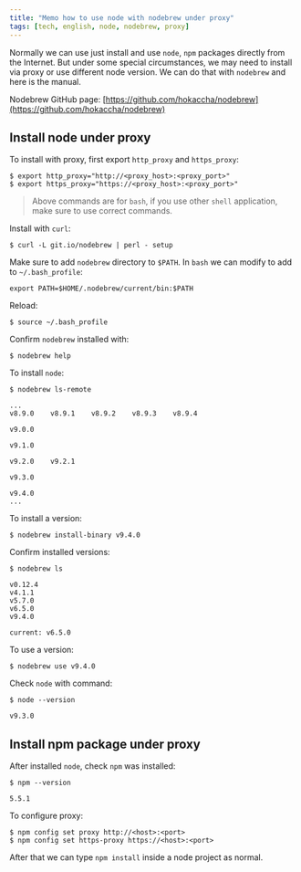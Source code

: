 ```yaml
---
title: "Memo how to use node with nodebrew under proxy"
tags: [tech, english, node, nodebrew, proxy]
---
```


Normally we can use just install and use `node`, `npm` packages directly from the Internet. But under some special circumstances, we may need to install via proxy or use different node version. We can do that with `nodebrew` and here is the manual.

Nodebrew GitHub page: [https://github.com/hokaccha/nodebrew](https://github.com/hokaccha/nodebrew)


## Install node under proxy

To install with proxy, first export `http_proxy` and `https_proxy`:

```
$ export http_proxy="http://<proxy_host>:<proxy_port>"
$ export https_proxy="https://<proxy_host>:<proxy_port>"
```

> Above commands are for `bash`, if you use other `shell` application, make sure to use correct commands.

Install with `curl`:

```
$ curl -L git.io/nodebrew | perl - setup
```

Make sure to add `nodebrew` directory to `$PATH`. In `bash` we can modify to add to `~/.bash_profile`:

```
export PATH=$HOME/.nodebrew/current/bin:$PATH
```

Reload:

```
$ source ~/.bash_profile
```

Confirm `nodebrew` installed with:

```
$ nodebrew help
```

To install `node`:

```
$ nodebrew ls-remote

...
v8.9.0    v8.9.1    v8.9.2    v8.9.3    v8.9.4

v9.0.0

v9.1.0

v9.2.0    v9.2.1

v9.3.0

v9.4.0
...
```

To install a version:

```
$ nodebrew install-binary v9.4.0
```

Confirm installed versions:

```
$ nodebrew ls

v0.12.4
v4.1.1
v5.7.0
v6.5.0
v9.4.0

current: v6.5.0
```

To use a version:

```
$ nodebrew use v9.4.0
```

Check `node` with command:

```
$ node --version

v9.3.0
```

## Install npm package under proxy

After installed `node`, check `npm` was installed:

```
$ npm --version

5.5.1
```

To configure proxy:

```
$ npm config set proxy http://<host>:<port>
$ npm config set https-proxy https://<host>:<port>
```

After that we can type `npm install` inside a node project as normal.

<script async src="//pagead2.googlesyndication.com/pagead/js/adsbygoogle.js"></script>
<ins class="adsbygoogle"
     style="display:block; text-align:center;"
     data-ad-layout="in-article"
     data-ad-format="fluid"
     data-ad-client="ca-pub-2750437710821247"
     data-ad-slot="8905029259"></ins>
<script>
     (adsbygoogle = window.adsbygoogle || []).push({});
</script>